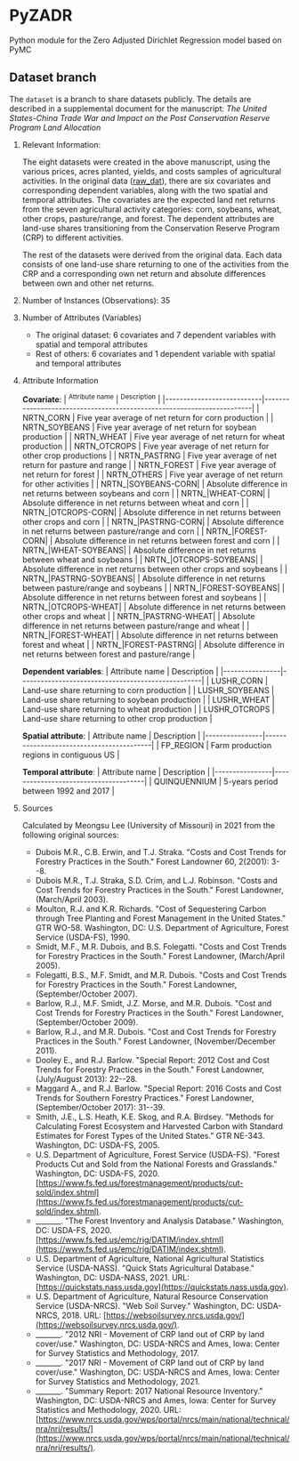 # PyZADR
Python module for the Zero Adjusted Dirichlet Regression model based on PyMC

## Dataset branch
The `dataset` is a branch to share datasets publicly. The details are described in a supplemental document for the manuscript: *The United States-China Trade War and Impact on the Post Conservation Reserve Program Land Allocation*

1. Relevant Information:
   
   The eight datasets were created in the above manuscript, using the various prices, acres planted, yields, and costs samples of agricultural activities. In the original data ([raw_dat](raw_dat.csv)), there are six covariates and corresponding dependent variables, along with the two spatial and temporal attributes. The covariates are the expected land net returns from the seven agricultural activity categories: corn, soybeans, wheat, other crops, pasture/range, and forest. The dependent attributes are land-use shares transitioning from the Conservation Reserve Program (CRP) to different activities.
   
   The rest of the datasets were derived from the original data. Each data consists of one land-use share returning to one of the activities from the CRP and a corresponding own net return and absolute differences between own and other net returns.

2. Number of Instances (Observations): 35

3. Number of Attributes (Variables)
   - The original dataset: 6 covariates and 7 dependent variables with spatial and temporal attributes
   - Rest of others: 6 covariates and 1 dependent variable with spatial and temporal attributes
   
4. Attribute Information
   
   **Covariate**:
   | <sup>Attribute name</sup> | <sup>Description</sup>                                                |
   |---------------------------|-----------------------------------------------------------------------|
   | NRTN_CORN                 | Five year average of net return for corn production                   |
   | NRTN_SOYBEANS             | Five year average of net return for soybean production                |
   | NRTN_WHEAT                | Five year average of net return for wheat production                  |
   | NRTN_OTCROPS              | Five year average of net return for other crop productions            |
   | NRTN_PASTRNG              | Five year average of net return for pasture and range                 |
   | NRTN_FOREST               | Five year average of net return for forest                            |
   | NRTN_OTHERS               | Five year average of net return for other activities                  |
   | NRTN_\|SOYBEANS-CORN\|    | Absolute difference in net returns between soybeans and corn          |
   | NRTN_\|WHEAT-CORN\|       | Absolute difference in net returns between wheat and corn             |
   | NRTN_\|OTCROPS-CORN\|     | Absolute difference in net returns between other crops and corn       |
   | NRTN_\|PASTRNG-CORN\|     | Absolute difference in net returns between pasture/range and corn     |
   | NRTN_\|FOREST-CORN\|      | Absolute difference in net returns between forest and corn            |
   | NRTN_\|WHEAT-SOYBEANS\|   | Absolute difference in net returns between wheat and soybeans         |
   | NRTN_\|OTCROPS-SOYBEANS\| | Absolute difference in net returns between other crops and soybeans   |
   | NRTN_\|PASTRNG-SOYBEANS\| | Absolute difference in net returns between pasture/range and soybeans |
   | NRTN_\|FOREST-SOYBEANS\|  | Absolute difference in net returns between forest and soybeans        |
   | NRTN_\|OTCROPS-WHEAT\|    | Absolute difference in net returns between other crops and wheat      |
   | NRTN_\|PASTRNG-WHEAT\|    | Absolute difference in net returns between pasture/range and wheat    |
   | NRTN_\|FOREST-WHEAT\|     | Absolute difference in net returns between forest and wheat           |
   | NRTN_\|FOREST-PASTRNG\|   | Absolute difference in net returns between forest and pasture/range   |
  
   **Dependent variables**:
   | Attribute name | Description                                       |
   |----------------|---------------------------------------------------|
   | LUSHR_CORN     | Land-use share returning to corn production       |
   | LUSHR_SOYBEANS | Land-use share returning to soybean production    |
   | LUSHR_WHEAT    | Land-use share returning to wheat production      |
   | LUSHR_OTCROPS  | Land-use share returning to other crop production |

   **Spatial attribute**:
   | Attribute name | Description                              |
   |----------------|------------------------------------------|
   | FP_REGION      | Farm production regions in contiguous US |
  
   **Temporal attribute**:
   | Attribute name | Description                          |
   |----------------|--------------------------------------|
   | QUINQUENNIUM   | 5-years period between 1992 and 2017 |


5. Sources
   
   Calculated by Meongsu Lee (University of Missouri) in 2021 from the following original sources:
   - Dubois M.R., C.B. Erwin, and T.J. Straka. "Costs and Cost Trends for Forestry Practices in the South." Forest Landowner 60, 2(2001): 3--8.
   - Dubois M.R., T.J. Straka, S.D. Crim, and L.J. Robinson. "Costs and Cost Trends for Forestry Practices in the South." Forest Landowner, (March/April 2003).
   - Moulton, R.J. and K.R. Richards. "Cost of Sequestering Carbon through Tree Planting and Forest Management in the United States." GTR WO-58. Washington, DC: U.S. Department of Agriculture, Forest Service (USDA-FS), 1990.
   - Smidt, M.F., M.R. Dubois, and B.S. Folegatti. "Costs and Cost Trends for Forestry Practices in the South." Forest Landowner, (March/April 2005).
   - Folegatti, B.S., M.F. Smidt, and M.R. Dubois. "Costs and Cost Trends for Forestry Practices in the South." Forest Landowner, (September/October 2007).
   - Barlow, R.J., M.F. Smidt, J.Z. Morse, and M.R. Dubois. "Cost and Cost Trends for Forestry Practices in the South." Forest Landowner, (September/October 2009).
   - Barlow, R.J., and M.R. Dubois. "Cost and Cost Trends for Forestry Practices in the South." Forest Landowner, (November/December 2011).
   - Dooley E., and R.J. Barlow. "Special Report: 2012 Cost and Cost Trends for Forestry Practices in the South." Forest Landowner, (July/August 2013): 22--28.
   - Maggard A., and R.J. Barlow. "Special Report: 2016 Costs and Cost Trends for Southern Forestry Practices." Forest Landowner, (September/October 2017): 31--39.
   - Smith, J.E., L.S. Heath, K.E. Skog, and R.A. Birdsey. "Methods for Calculating Forest Ecosystem and Harvested Carbon with Standard Estimates for Forest Types of the United States." GTR NE-343. Washington, DC: USDA-FS, 2005.
   - U.S. Department of Agriculture, Forest Service (USDA-FS). "Forest Products Cut and Sold from the National Forests and Grasslands." Washington, DC: USDA-FS, 2020. [https://www.fs.fed.us/forestmanagement/products/cut-sold/index.shtml](https://www.fs.fed.us/forestmanagement/products/cut-sold/index.shtml).
   - _______. "The Forest Inventory and Analysis Database." Washington, DC: USDA-FS, 2020. [https://www.fs.fed.us/emc/rig/DATIM/index.shtml](https://www.fs.fed.us/emc/rig/DATIM/index.shtml).
   - U.S. Department of Agriculture, National Agricultural Statistics Service (USDA-NASS). "Quick Stats Agricultural Database." Washington, DC: USDA-NASS, 2021. URL: [https://quickstats.nass.usda.gov](https://quickstats.nass.usda.gov).
   - U.S. Department of Agriculture, Natural Resource Conservation Service (USDA-NRCS). "Web Soil Survey." Washington, DC: USDA-NRCS, 2018. URL: [https://websoilsurvey.nrcs.usda.gov/](https://websoilsurvey.nrcs.usda.gov/).
   - _______. "2012 NRI - Movement of CRP land out of CRP by land cover/use." Washington, DC: USDA-NRCS and Ames, Iowa: Center for Survey Statistics and Methodology, 2017.
   - _______. "2017 NRI - Movement of CRP land out of CRP by land cover/use." Washington, DC: USDA-NRCS and Ames, Iowa: Center for Survey Statistics and Methodology, 2021.
   - _______. "Summary Report: 2017 National Resource Inventory." Washington, DC: USDA-NRCS and Ames, Iowa: Center for Survey Statistics and Methodology, 2020. URL: [https://www.nrcs.usda.gov/wps/portal/nrcs/main/national/technical/nra/nri/results/](https://www.nrcs.usda.gov/wps/portal/nrcs/main/national/technical/nra/nri/results/).

